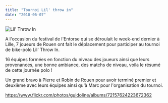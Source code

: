 ```yaml
---
title: "Tournoi Lil' throw in"
date: "2010-06-07"
---
```


![](images/lil-throw-spokecard.jpg "Lil' Throw In ")

A l'occasion du festival de l'Entorse qui se déroulait le week-end dernier à Lille, 7 joueurs de Rouen ont fait le déplacement pour participer au tournoi de bike-polo Lil' Throw In.

16 équipes formées en fonction du niveau des joueurs ainsi que leurs provenances, une bonne ambiance, des matchs de niveau, voila le résumé de cette journée polo !

Un grand bravo à Pierre et Robin de Rouen pour avoir terminé premier et deuxième avec leurs équipes ainsi qu'à Marc pour l'organisation du tournoi.

<https://www.flickr.com/photos/guidoline/albums/72157624223672362>
